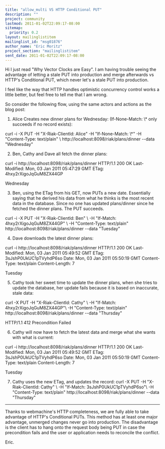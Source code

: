```yaml
---
title: "allow_multi VS HTTP Conditional PUT"
description: ""
project: community
lastmod: 2011-01-02T22:09:17-08:00
sitemap:
  priority: 0.2
layout: mailinglistitem
mailinglist_id: "msg01876"
author_name: "Eric Moritz"
project_section: "mailinglistitem"
sent_date: 2011-01-02T22:09:17-08:00
---
```



Hi I just read "Why Vector Clocks are Easy". I am having trouble
seeing the advantage of letting a stale PUT into production and merge
afterwards vs HTTP's Conditional PUT, which never let's a stale PUT
into production.

I feel like the way that HTTP handles optimistic concurrency control
works a little better, but feel free to tell me that I am wrong.

So consider the following flow, using the same actors and actions as
the blog post:

1. Alice Creates new dinner plans for Wednesday: (If-None-Match: \\*
only succeeds if no record exists):

curl -i -X PUT -H "X-Riak-ClientId: Alice" -H "If-None-Match: \\*" -H
"Content-Type: text/plain" \\
 http://localhost:8098/riak/plans/dinner --data "Wednesday"

2. Ben, Cathy and Dave all fetch the dinner plans:

curl -i http://localhost:8098/riak/plans/dinner
HTTP/1.1 200 OK
Last-Modified: Mon, 03 Jan 2011 05:47:29 GMT
ETag: 4hxy2rXigoJqGuM8ZX44GP

Wednesday

3. Ben, using the ETag from his GET, now PUTs a new date. Essentially
saying that he derived his data from what he thinks is the most recent
data in the database. Since no one has updated plans/dinner since he
fetched the dinner plans. The PUT succeeds.

curl -i -X PUT -H "X-Riak-ClientId: Ben" \\
 -H "If-Match: 4hxy2rXigoJqGuM8ZX44GP" \\
 -H "Content-Type: text/plain"
http://localhost:8098/riak/plans/dinner --data "Tuesday"

4. Dave downloads the latest dinner plans:

curl -i http://localhost:8098/riak/plans/dinner
HTTP/1.1 200 OK
Last-Modified: Mon, 03 Jan 2011 05:49:52 GMT
ETag: 3sJshP0UkUC1pTVyhdP6so
Date: Mon, 03 Jan 2011 05:50:19 GMT
Content-Type: text/plain
Content-Length: 7

Tuesday

5. Cathy took her sweet time to update the dinner plans, when she
tries to update the database, her update fails because it
is based on inaccurate, stale data:

curl -X PUT -H "X-Riak-ClientId: Cathy" \\
 -H "If-Match: 4hxy2rXigoJqGuM8ZX44GP"\\
 -H "Content-Type: text/plain"
http://localhost:8098/riak/plans/dinner --data "Thursday"

HTTP/1.1 412 Precondition Failed

6. Cathy will now have to fetch the latest data and merge what she
wants with what is current:

curl -i http://localhost:8098/riak/plans/dinner
HTTP/1.1 200 OK
Last-Modified: Mon, 03 Jan 2011 05:49:52 GMT
ETag: 3sJshP0UkUC1pTVyhdP6so
Date: Mon, 03 Jan 2011 05:50:19 GMT
Content-Type: text/plain
Content-Length: 7

Tuesday

7. Cathy uses the new ETag, and updates the record:
curl -X PUT -H "X-Riak-ClientId: Cathy" \\
 -H "If-Match: 3sJshP0UkUC1pTVyhdP6so"\\
 -H "Content-Type: text/plain"
http://localhost:8098/riak/plans/dinner --data "Thursday"

---

Thanks to webmachine's HTTP completeness, we are fully able to take
advantage of HTTP's Conditional PUTs. This method has at least one
major advantage, unmerged changes never go into production. The
disadvantage is the client has to hang onto the request body being PUT
in case the precondition fails and the user or application needs to
reconcile the conflict.

Eric.

